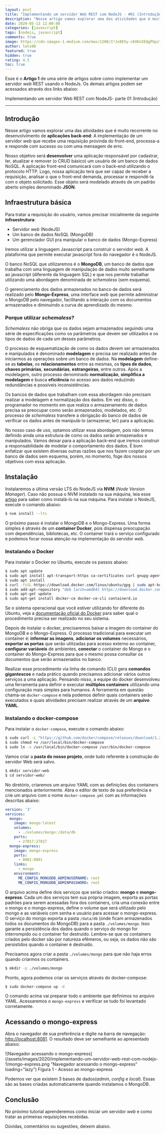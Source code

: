 ```yaml
---
layout: post
title: "Implementando um servidor Web REST com NodeJS - #01 (Introdução)"
description: "Nesse artigo vamos explorar uma das atividades que é muito recorrente no desenvolvimento de aplicações back-end: A implementação de um servidor web..."
date: 2020-05-13 12:00:00
categories: [javascript]
tags: [nodejs, javascript]
comments: true
image: https://cdn-images-1.medium.com/max/1200/1*Jx8EXy-c6XKnIEQgPGpz7Q.jpeg
author: lets00
featured: true
hidden: true
rating: 4.5
toc: true
---
```


Esse é o **Artigo 1** de uma série de artigos sobre como implementar um servidor _web_ REST usando o NodeJs. Os demais artigos podem ser acessados através dos links abaixo:

Implementando um servidor Web REST com NodeJS- parte 01 (Introdução)

---

## Introdução

Nesse artigo vamos explorar uma das atividades que é muito recorrente no desenvolvimento de **aplicações back-end**: A implementação de um servidor _web_ que recebe uma requisição provinda do front-end, processa-a e responde com sucesso ou com uma mensagem de erro.

Nosso objetivo será **desenvolver** uma aplicação responsável por cadastrar, ler, atualizar e remover (o CRUD básico) um usuário de um banco de dados NoSQL. A aplicação front-end comunicará com o back-end utilizando o protocolo HTTP. Logo, nossa aplicação terá que ser capaz de receber a requisição, analisar o que o front-end demanda, processar e respondê-la com o objeto solicitado. Esse objeto será modelado através de um padrão aberto simples denominado **JSON**.

## Infraestrutura básica

Para tratar a requisição do usuário, vamos precisar inicialmente da seguinte **infraestrutura**:
- Servidor _web_ (NodeJS)
- Um banco de dados NoSQL (MongoDB)
- Um gerenciador GUI pra manipular o banco de dados (Mongo-Express)

Iremos utilizar a linguagem Javascript para construir o servidor _web_. A plataforma que permite executar javascript fora do navegador é o NodeJS.

O banco NoSQL que utilizaremos é o **MongoDB**, um banco de dados que trabalha com uma linguagem de manipulação de dados muito semelhante ao javascript (diferente da linguagem SQL) e que nos permite trabalhar utilizando uma abordagem denominada de _schemaless_ (sem esquema).

O gerenciamento dos dados armazenados no banco de dados será realizado pelo **Mongo-Express**, uma interface _web_ que permite administrar o MongoDB pelo navegador, facilitando a interação com os documentos armazenados e diminuindo a curva de aprendizado do mesmo.

### Porque utilizar _schemaless_?

_Schemaless_ não obriga que os dados sejam armazenados seguindo uma série de especificações como os parâmetros que devem ser utilizados e os tipos de dados de cada um desses parâmetros.

O processo de esquematização de como os dados devem ser armazenados e manipulados é denominado **modelagem** e precisa ser realizado antes de iniciarmos as operações sobre um banco de dados. Na **modelagem** define-se as **tabelas**, os **relacionamentos** entre as mesmas, os **tipos de dados**, **chaves primárias**, **secundárias**, **estrangeiras**, entre outros. Após a modelagem, outro processo denominado **normalização**, **simplifica a modelagem** e busca **eficiência** no acesso aos dados reduzindo redundâncias e possíveis inconsistências.

Os bancos de dados que trabalham com essa abordagem não precisam realizar a modelagem e normalização dos dados. Em vez disso, o programador no momento em que realiza o armazenamento de dados precisa se preocupar como serão armazenados, modelados, etc. O processo de _schemaless_ transfere a obrigação do banco de dados de verificar os dados antes de manipulá-lo (armazenar, ler) para a aplicação.

No nosso caso de uso, optamos utilizar essa abordagem, pois não temos definido ainda uma estrutura de como os dados serão armazenados e manipulados. Vamos deixar para a aplicação back-end que iremos construir a responsabilidade de modelar o comportamento dos dados. É bom enfatizar que existem diversas outras razões que nos fazem cooptar por um banco de dados sem esquema, porém, no momento, foge dos nossos objetivos com essa aplicação.

## Instalação

Instalaremos a última versão LTS do NodeJS via **NVM** (_Node Version Manager_). Caso não possua o NVM instalado na sua máquina, leia esse [artigo](https://lets00.github.io/posts/gerenciando-versoes-do-node-com-nvm/) para saber como instalá-lo na sua máquina. Para instalar o NodeJS, execute o comando abaixo:

```sh
$ nvm install --lts 
```

O próximo passo é instalar o MongoDB e o Mongo-Express. Uma forma simples é através de um **container Docker**, pois dispensa preocupação com dependências, bibliotecas, etc. O container trará o serviço configurado e podemos focar nossa atenção na implementação do servidor _web_. 

### Instalando o Docker

Para instalar o Docker no Ubuntu, execute os passos abaixo:

```sh
$ sudo apt update
$ sudo apt install apt-transport-https ca-certificates curl gnupg-agent software-properties-common
$ sudo apt install
$ curl -fsSL https://download.docker.com/linux/ubuntu/gpg | sudo apt-key add -
$ sudo add-apt-repository "deb [arch=amd64] https://download.docker.com/linux/ubuntu $(lsb_release -cs) stable"
$ sudo apt-get update
$ sudo apt-get install docker-ce docker-ce-cli containerd.io
```

Se o sistema operacional que você estiver utilizando for diferente do Ubuntu, veja a [documentação oficial do Docker](https://docs.docker.com/engine/install/) para saber qual o procedimento precisa ser realizado no seu sistema.

Depois de instalar o docker, precisaremos baixar a imagem do container do MongoDB e o Mongo-Express. O processo tradicional para executar um container é: **informar as imagens**, **adicionar os volumes** necessários, **exportar as portas** que serão utilizadas para acesso externo ao container, **configurar variáveis** de ambientes, **conectar** o container do Mongo e o container do Mongo-Express para que o mesmo possa consultar os documentos que serão armazenados no banco.

Realizar esse procedimento via linha de comando (CLI) gera **comandos gigantescos** e nada prático quando precisamos adicionar vários outros serviços a uma aplicação. Pensando nisso, a equipe do docker desenvolveu uma ferramenta para definir e executar **múltiplos containers** utilizando uma configuração mais simples para humanos. A ferramenta em questão chama-se `docker-compose` e nela podemos definir quais containers serão executados e quais atividades precisam realizar através de um **arquivo YAML**.

### Instalando o docker-compose

Para instalar o `docker-compose`, execute o comando abaixo:

``` sh
$ sudo curl -L "https://github.com/docker/compose/releases/download/1.25.5/docker-compose-$(uname -s)-$(uname -m)" -o /usr/local/bin/docker-compose
$ sudo chmod +x /usr/local/bin/docker-compose
$ sudo ln -s /usr/local/bin/docker-compose /usr/bin/docker-compose
```

Vamos criar a **pasta do nosso projeto**, onde tudo referente à construção do servidor Web será salvo.

```sh
$ mkdir servidor-web
$ cd servidor-web/
```

No diretório, criaremos um arquivo YAML com as definições dos containers mencionados anteriormente. Abra o editor de texto de sua preferência e crie um arquivo com o nome `docker-compose.yml` com as informações descritas abaixo:

```yaml
version: '3'
services:
  mongo:
    image: mongo:latest
    volumes:
      - ./volumes/mongo:/data/db
    ports:
      - 27017:27017
  mongo-express:
    image: mongo-express
    ports:
      - 8081:8081
    links:
      - mongo
    environment:
      ME_CONFIG_MONGODB_ADMINUSERNAME: root
      ME_CONFIG_MONGODB_ADMINPASSWORD: root
```

O arquivo acima define dois serviços que serão criados: **mongo** e **mongo-express**. Cada um dos serviços tem sua própria imagem, exporta as portas padrões para serem acessadas fora dos containers, cria uma conexão entre o mongo e o mongo-express, define o volume que será utilizado pelo mongo e as variáveis com senha e usuário para acessar o mongo-express. O serviço do mongo exporta a pasta `/data/db` (onde ficam armazenados todos os documentos do MongoDB) para a pasta `./volumes/mongo`. Isso garante a persistência dos dados quando o serviço do mongo for interrompido ou o container for destruído. Lembre-se que os containers criados pelo docker são por natureza efêmeros, ou seja, os dados não são persistidos quando o container é destruído.

Precisamos agora criar a pasta `./volumes/mongo` para que não haja erros quando criarmos os containers.

```sh
$ mkdir -p ./volumes/mongo
```

Pronto, agora podemos criar os serviços através do docker-compose:

```sh
$ sudo docker-compose up -d
```
O comando acima vai preparar todo o ambiente que definimos no arquivo YAML. Acessaremos o `mongo-express` e verificar se tudo foi levantado corretamente.

## Acessando o mongo-express

Abra o navegador de sua preferência e digite na barra de navegação: [http://localhost:8081](http://localhost:8081). O resultado deve ser semelhante ao apresentado abaixo:

![Navegador acessando o mongo-express](/assets/images/2020/implementando-um-servidor-web-rest-com-nodejs-1/mongo-express.png "Navegador acessando o mongo-express" loading="lazy")
Figura 1 - Acesso ao mongo-express

Podemos ver que existem 3 bases de dados(_admin_, _config_ e _local_). Essas são as bases criadas automaticamente quando instalamos o MongoDB.

## Conclusão

No próximo tutorial aprenderemos como iniciar um servidor _web_ e como tratar as primeiras requisições recebidas.

Dúvidas, comentários ou sugestões, deixem abaixo.
